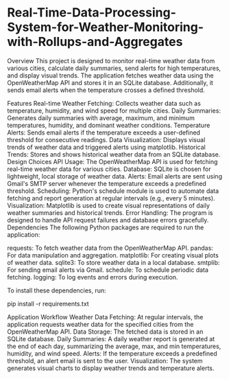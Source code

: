 # Real-Time-Data-Processing-System-for-Weather-Monitoring-with-Rollups-and-Aggregates

Overview
This project is designed to monitor real-time weather data from various cities, calculate daily summaries, send alerts for high temperatures, and display visual trends. The application fetches weather data using the OpenWeatherMap API and stores it in an SQLite database. Additionally, it sends email alerts when the temperature crosses a defined threshold.

Features
Real-time Weather Fetching: Collects weather data such as temperature, humidity, and wind speed for multiple cities.
Daily Summaries: Generates daily summaries with average, maximum, and minimum temperatures, humidity, and dominant weather conditions.
Temperature Alerts: Sends email alerts if the temperature exceeds a user-defined threshold for consecutive readings.
Data Visualization: Displays visual trends of weather data and triggered alerts using matplotlib.
Historical Trends: Stores and shows historical weather data from an SQLite database.
Design Choices
API Usage: The OpenWeatherMap API is used for fetching real-time weather data for various cities.
Database: SQLite is chosen for lightweight, local storage of weather data.
Alerts: Email alerts are sent using Gmail's SMTP server whenever the temperature exceeds a predefined threshold.
Scheduling: Python's schedule module is used to automate data fetching and report generation at regular intervals (e.g., every 5 minutes).
Visualization: Matplotlib is used to create visual representations of daily weather summaries and historical trends.
Error Handling: The program is designed to handle API request failures and database errors gracefully.
Dependencies
The following Python packages are required to run the application:

requests: To fetch weather data from the OpenWeatherMap API.
pandas: For data manipulation and aggregation.
matplotlib: For creating visual plots of weather data.
sqlite3: To store weather data in a local database.
smtplib: For sending email alerts via Gmail.
schedule: To schedule periodic data fetching.
logging: To log events and errors during execution.


To install these dependencies, run:

pip install -r requirements.txt

Application Workflow
Weather Data Fetching: At regular intervals, the application requests weather data for the specified cities from the OpenWeatherMap API.
Data Storage: The fetched data is stored in an SQLite database.
Daily Summaries: A daily weather report is generated at the end of each day, summarizing the average, max, and min temperatures, humidity, and wind speed.
Alerts: If the temperature exceeds a predefined threshold, an alert email is sent to the user.
Visualization: The system generates visual charts to display weather trends and temperature alerts.

